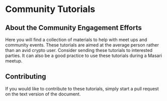 # Community Tutorials

## About the Community Engagement Efforts

Here you will find a collection of materials to help with meet ups and community events. These tutorials are aimed at the average person
rather than an avid crypto user. Consider sending these tutorials to interested parties. It can also be a good practice to use these tutorials during a Masari meetup. 

## Contributing

If you would like to contribute to these tutorials, simply start a pull request on the text version of the document. 

